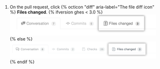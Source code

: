 1. On the pull request, click
{% octicon "diff" aria-label="The file diff icon" %} **Files changed**.
{% ifversion ghes < 3.0 %}
  ![Registerkarte für geänderte Pull-Request-Dateien](/assets/images/enterprise/2.22/pull-request-tabs-changed-files.png){% else %}
![Pull Request Files changed tab](/assets/images/help/pull_requests/pull-request-tabs-changed-files.png){% endif %}
